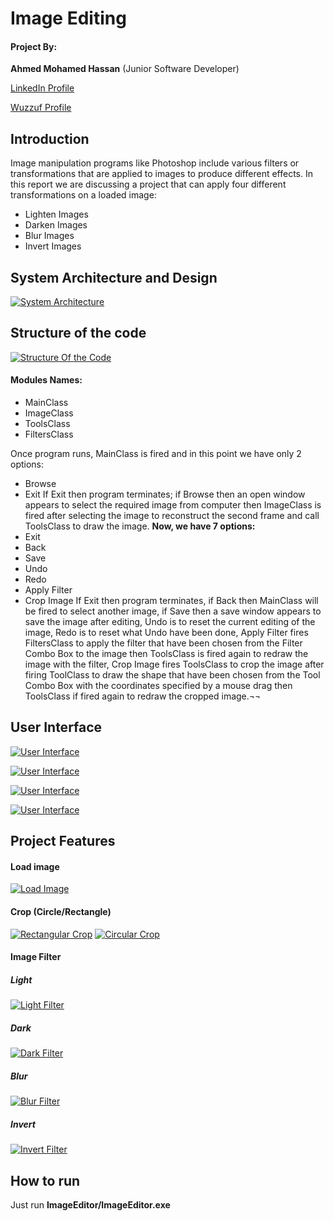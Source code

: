 # **Image Editing**



#### Project By: 
**Ahmed Mohamed Hassan** (Junior Software Developer)

[LinkedIn Profile](https://www.linkedin.com/in/ahmed-mohamed-128142105/ "LinkedIn Profile")

[Wuzzuf Profile](https://wuzzuf.net/me/Ahmed-Mohammed-34 "Wuzzuf Profile")


## Introduction
Image manipulation programs like Photoshop include various filters or transformations that are applied to images to produce different effects. In this report we are discussing a project that can apply four different transformations on a loaded image:
- Lighten Images
- Darken Images
- Blur Images
- Invert Images

## System Architecture and Design

[![System Architecture](http://i64.tinypic.com/2a6ngog.jpg "System Architecture")](http://i64.tinypic.com/2a6ngog.jpg "System Architecture")




## Structure of the code
[![Structure Of the Code](http://i66.tinypic.com/2cdzvd3.jpg "Structure Of the Code")](http://i66.tinypic.com/2cdzvd3.jpg "Structure Of the Code")
#### Modules Names:
- MainClass
- ImageClass
- ToolsClass
- FiltersClass

Once program runs, MainClass is fired and in this point we have only 2 options:
- Browse
- Exit
 If Exit then program terminates; if Browse then an open window appears to select the required image from computer then ImageClass is fired after selecting the image to reconstruct the second frame and call ToolsClass to draw the image.
**Now, we have 7 options:**
- Exit
- Back
- Save
- Undo
- Redo
- Apply Filter
- Crop Image
If Exit then program terminates, if Back then MainClass will be fired to select another image, if Save then a save window appears to save the image after editing, Undo is to reset the current editing of the image, Redo is to reset what Undo have been done, Apply Filter fires FiltersClass to apply the filter that have been chosen from the Filter Combo Box to the image then ToolsClass is fired again to redraw the image with the filter, Crop Image fires ToolsClass to crop the image after firing ToolClass to draw the shape that have been chosen from the Tool Combo Box with the coordinates specified by a mouse drag then ToolsClass if fired again to redraw the cropped image.¬¬

## User Interface


[![User Interface](http://i65.tinypic.com/2w6i6tx.jpg "User Interface")](http://i65.tinypic.com/2w6i6tx.jpg "User Interface")


[![User Interface](http://i64.tinypic.com/21c9hls.jpg "User Interface")](http://i64.tinypic.com/21c9hls.jpg "User Interface")


[![User Interface](http://i67.tinypic.com/1j4xag.jpg "User Interface")](http://i67.tinypic.com/1j4xag.jpg "User Interface")


[![User Interface](http://i64.tinypic.com/11j5etd.jpg "User Interface")](http://i64.tinypic.com/11j5etd.jpg "User Interface")

## Project Features

#### Load image
[![Load Image](http://i65.tinypic.com/5b4hmf.jpg "Load Image")](http://i65.tinypic.com/5b4hmf.jpg "Load Image")

#### Crop (Circle/Rectangle)
[![Rectangular Crop](http://i67.tinypic.com/kdan3o.jpg "Rectangular Crop")](http://i67.tinypic.com/kdan3o.jpg "Rectangular Crop")
[![Circular Crop](http://i64.tinypic.com/30j2qh3.jpg "Circular Crop")](http://i64.tinypic.com/30j2qh3.jpg "Circular Crop")
#### Image Filter
##### Light
[![Light Filter](http://i63.tinypic.com/v5bbsj.jpg "Light Filter")](http://i63.tinypic.com/v5bbsj.jpg "Light Filter")
##### Dark
[![Dark Filter](http://i63.tinypic.com/4q3kg2.jpg "Dark Filter")](http://i63.tinypic.com/4q3kg2.jpg "Dark Filter")
##### Blur
[![Blur Filter](http://i65.tinypic.com/16kw3tw.jpg "Blur Filter")](http://i65.tinypic.com/16kw3tw.jpg "Blur Filter")
##### Invert
[![Invert Filter](http://i66.tinypic.com/2qs70cz.jpg "Invert Filter")](http://i66.tinypic.com/2qs70cz.jpg "Invert Filter")

## How to run

Just run **ImageEditor/ImageEditor.exe**
